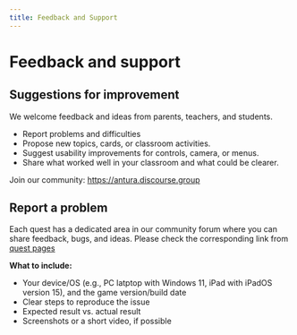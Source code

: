```yaml
---
title: Feedback and Support
---
```


# Feedback and support

## Suggestions for improvement

We welcome feedback and ideas from parents, teachers, and students.

- Report problems and difficulties
- Propose new topics, cards, or classroom activities.
- Suggest usability improvements for controls, camera, or menus.
- Share what worked well in your classroom and what could be clearer.

Join our community: <https://antura.discourse.group>

## Report a problem

Each quest has a dedicated area in our community forum where you can share feedback, bugs, and ideas. Please check the corresponding link from [quest pages](../discover/quest/index.md)

**What to include:**

- Your device/OS (e.g., PC latptop with Windows 11, iPad with iPadOS version 15), and the game version/build date
- Clear steps to reproduce the issue
- Expected result vs. actual result
- Screenshots or a short video, if possible
